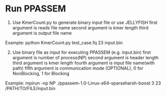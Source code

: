 # Run PPASSEM

1. Use KmerCount.py to generate binary input file or use JELLYFISH
  first argument is reads file name
  second argument is kmer length
  third argument is output file name

  Example: python KmerCount.py test_case.fq 23 input.bin

2. Use binary file as input for executing PPASSEM (e.g. input.bin)
  first argument is number of process(NP)
  second argument is header length
  third argument is kmer length
  fourth argument is input file name(with path)
  fifth argument is communication mode (OPTIONAL), 0 for NonBlocking, 1 for Blocking

  Example: mpirun -np NP ./ppassem-1.0-Linux-x64-sparseharsh-boost 3 23 /PATH/TO/FILE/input.bin 

